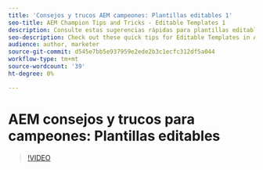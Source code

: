 ```yaml
---
title: 'Consejos y trucos AEM campeones: Plantillas editables 1'
seo-title: AEM Champion Tips and Tricks - Editable Templates 1
description: Consulte estas sugerencias rápidas para plantillas editables en AEM Sites de AEM experto y campeón, Greg Dimeris. Pruébelas en tu instancia hoy.
seo-description: Check out these quick tips for Editable Templates in AEM Sites by AEM Champion and expert, Greg Dimeris. Try them out in your instance today.
audience: author, marketer
source-git-commit: d545e7bb5e937959e2ede2b3c1ecfc312df5a044
workflow-type: tm+mt
source-wordcount: '39'
ht-degree: 0%

---
```



# AEM consejos y trucos para campeones: Plantillas editables

>[!VIDEO](https://video.tv.adobe.com/v/3409424)
